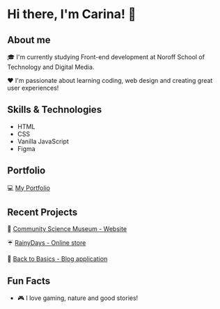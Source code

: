 # Hi there, I'm Carina! 👋

## About me

🎓 I'm currently studying Front-end development at Noroff School of Technology and Digital Media.

❤️ I'm passionate about learning coding, web design and creating great user experiences!


## Skills & Technologies

- HTML
- CSS
- Vanilla JavaScript
- Figma

## Portfolio

💻 [My Portfolio](https://jereriviel.github.io/portfolio/)

## Recent Projects

🔭 [Community Science Museum - Website](https://jereriviel.github.io/semester-project-1/)

☔ [RainyDays - Online store](https://jereriviel.github.io/javascript-1-ca/index.html)

🌱 [Back to Basics - Blog application](https://fed-jereriviel-pe1.netlify.app)

## Fun Facts

- 🎮 I love gaming, nature and good stories!

